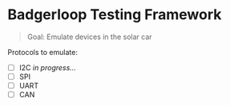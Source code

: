 # Badgerloop Testing Framework
> Goal: Emulate devices in the solar car

Protocols to emulate:
- [ ] I2C *in progress...*
- [ ] SPI
- [ ] UART
- [ ] CAN
